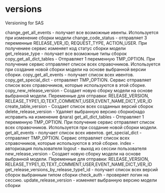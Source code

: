# versions
Versioning for SAS

change_get_all_events - получает все возможные ивенты. Используется при изменение сборки модели
change_code_status - отправляет 3 переменные RELEASE_VER_ID, REQUEST_TYPE, ACTION_USER. При получениее сервис изменяет код статус сборки модели
get_release_type - получает все возможные типы сборок
copy_get_all_dict_tables - Отправляет 1 переменную TMP_OPTION. При получение сервис отправляет список всех справочников. Используется при создание новой сборки модели на основе выбранной версии сборки.
copy_get_all_events - получает список всех ивентов.
copy_get_special_dict - отправляет TMP_OPTION. Сервис отправляет список всех справочников, которые используются в этой сборке.
copy_new_release_version - Создает новую сборку модели на основе выбранной модели. Переменные для отправки: RELEASE_VERSION, RELEASE_TYPE1_ID,TEXT_COMMENT,USER,EVENT_NAME,DICT_VER_ID
create_table_version - Создает список всех созданных версий сборок
delete_release_version - Удаляет выбранную версию сборки(надо исправить на изменение флага)
get_all_dict_tables - Отправляет 1 переменную TMP_OPTION. При получение сервис отправляет список всех справочников. Используется при создание новой сборки модели.
get_all_events - получает список всех ивентов.
get_special_dict - отправляет TMP_OPTION. Сервис отправляет список всех справочников, которые используются в этой сборке.
index - авторизация пользователя
logout - выход из сессии пользователя
new_release_version - Создает новую сборку модели на основе выбранной модели. Переменные для отправки: RELEASE_VERSION, RELEASE_TYPE1_ID,TEXT_COMMENT,USER,EVENT_NAME,DICT_VER_ID
get_release_versions_by_release_type1_id - получает список всех версий сборок выбранным типом сборки
check_auth - проверяет логин на сессию.
update_release_version - изменяет выбранную версию модели сборки

